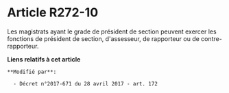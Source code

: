 # Article R272-10

Les magistrats ayant le grade de président de section peuvent exercer les fonctions de président de section, d'assesseur, de
rapporteur ou de contre-rapporteur.

**Liens relatifs à cet article**

	**Modifié par**:

	  - Décret n°2017-671 du 28 avril 2017 - art. 172
